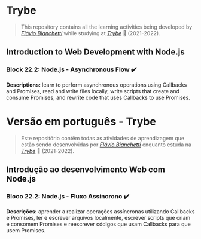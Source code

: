 # Trybe

> This repository contains all the learning activities being developed by _[Flávio Bianchetti](https://www.linkedin.com/in/flaviobianchetti/)_ while studying at _[Trybe](https://www.betrybe.com/)_ :rocket: (2021-2022).

## Introduction to Web Development with Node.js


### Block 22.2: Node.js - Asynchronous Flow :heavy_check_mark:

**Descriptions:** learn to perform asynchronous operations using Callbacks and Promises, read and write files locally, write scripts that create and consume Promises, and rewrite code that uses Callbacks to use Promises.


# Versão em português - Trybe

> Este repositório contêm todas as atividades de aprendizagem que estão sendo desenvolvidas por  _[Flávio Bianchetti](https://www.linkedin.com/in/flaviobianchetti/)_ enquanto estuda na _[Trybe](https://www.betrybe.com/)_ :rocket: (2021-2022).

## Introdução ao desenvolvimento Web com Node.js


### Bloco 22.2: Node.js - Fluxo Assíncrono :heavy_check_mark:

**Descrições:** aprender a realizar operações assíncronas utilizando Callbacks e Promises, ler e escrever arquivos localmente, escrever scripts que criam e consomem Promises e reescrever códigos que usam Callbacks para que usem Promises.
